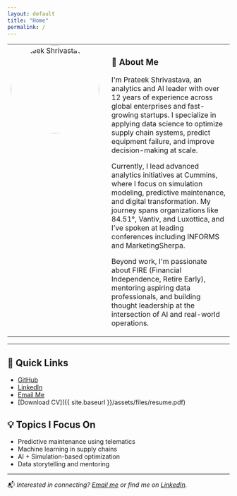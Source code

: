 ```yaml
---
layout: default
title: "Home"
permalink: /
---
```


<table>
<tr>
<td style="width: 30%; vertical-align: top;">
  <img src="{{ site.baseurl }}/assets/images/prateek.jpg" alt="Prateek Shrivastava" width="200" style="border-radius: 50%;">
</td>
<td style="padding-left: 20px; vertical-align: top;">

### 👋 About Me

I'm Prateek Shrivastava, an analytics and AI leader with over 12 years of experience across global enterprises and fast-growing startups. I specialize in applying data science to optimize supply chain systems, predict equipment failure, and improve decision-making at scale.

Currently, I lead advanced analytics initiatives at Cummins, where I focus on simulation modeling, predictive maintenance, and digital transformation. My journey spans organizations like 84.51°, Vantiv, and Luxottica, and I’ve spoken at leading conferences including INFORMS and MarketingSherpa.

Beyond work, I'm passionate about FIRE (Financial Independence, Retire Early), mentoring aspiring data professionals, and building thought leadership at the intersection of AI and real-world operations.

</td>
</tr>
</table>

---

## 🔗 Quick Links
- [GitHub](https://github.com/prateek0489)
- [LinkedIn](https://linkedin.com/in/pshrivastava1989)
- [Email Me](mailto:prateek.ietdavv@gmail.com)
- [Download CV]({{ site.baseurl }}/assets/files/resume.pdf)

## 💡 Topics I Focus On
- Predictive maintenance using telematics
- Machine learning in supply chains
- AI + Simulation-based optimization
- Data storytelling and mentoring

---

📬 *Interested in connecting? [Email me](mailto:prateek.ietdavv@gmail.com) or find me on [LinkedIn](https://linkedin.com/in/pshrivastava1989).*
